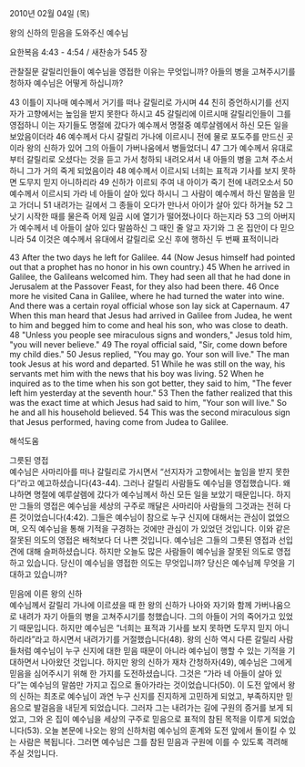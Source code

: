 2010년 02월 04일 (목)

왕의 신하의 믿음을 도와주신 예수님



요한복음 4:43 - 4:54 / 새찬송가 545 장


관찰질문
갈릴리인들이 예수님을 영접한 이유는 무엇입니까?
아들의 병을 고쳐주시기를 청하자 예수님은 어떻게 하십니까?

43 이틀이 지나매 예수께서 거기를 떠나 갈릴리로 가시며 44 친히 증언하시기를 선지자가 고향에서는 높임을 받지 못한다 하시고 45 갈릴리에 이르시매 갈릴리인들이 그를 영접하니 이는 자기들도 명절에 갔다가 예수께서 명절중 예루살렘에서 하신 모든 일을 보았음이더라 46 예수께서 다시 갈릴리 가나에 이르시니 전에 물로 포도주를 만드신 곳이라 왕의 신하가 있어 그의 아들이 가버나움에서 병들었더니 47 그가 예수께서 유대로부터 갈릴리로 오셨다는 것을 듣고 가서 청하되 내려오셔서 내 아들의 병을 고쳐 주소서 하니 그가 거의 죽게 되었음이라 48 예수께서 이르시되 너희는 표적과 기사를 보지 못하면 도무지 믿지 아니하리라 49 신하가 이르되 주여 내 아이가 죽기 전에 내려오소서 50 예수께서 이르시되 가라 네 아들이 살아 있다 하시니 그 사람이 예수께서 하신 말씀을 믿고 가더니 51 내려가는 길에서 그 종들이 오다가 만나서 아이가 살아 있다 하거늘 52 그 낫기 시작한 때를 물은즉 어제 일곱 시에 열기가 떨어졌나이다 하는지라 53 그의 아버지가 예수께서 네 아들이 살아 있다 말씀하신 그 때인 줄 알고 자기와 그 온 집안이 다 믿으니라 54 이것은 예수께서 유대에서 갈릴리로 오신 후에 행하신 두 번째 표적이니라 

43 After the two days he left for Galilee. 44 (Now Jesus himself had pointed out that a prophet has no honor in his own country.) 45 When he arrived in Galilee, the Galileans welcomed him. They had seen all that he had done in Jerusalem at the Passover Feast, for they also had been there. 46 Once more he visited Cana in Galilee, where he had turned the water into wine. And there was a certain royal official whose son lay sick at Capernaum. 47 When this man heard that Jesus had arrived in Galilee from Judea, he went to him and begged him to come and heal his son, who was close to death. 48 "Unless you people see miraculous signs and wonders," Jesus told him, "you will never believe." 49 The royal official said, "Sir, come down before my child dies." 50 Jesus replied, "You may go. Your son will live." The man took Jesus at his word and departed. 51 While he was still on the way, his servants met him with the news that his boy was living. 52 When he inquired as to the time when his son got better, they said to him, "The fever left him yesterday at the seventh hour." 53 Then the father realized that this was the exact time at which Jesus had said to him, "Your son will live." So he and all his household believed. 54 This was the second miraculous sign that Jesus performed, having come from Judea to Galilee.

해석도움





그릇된 영접  
예수님은 사마리아를 떠나 갈릴리로 가시면서 “선지자가 고향에서는 높임을 받지 못한다”라고 예고하셨습니다(43-44). 그러나 갈릴리 사람들도 예수님을 영접했습니다. 왜냐하면 명절에 예루살렘에 갔다가 예수님께서 하신 모든 일을 보았기 때문입니다. 하지만 그들의 영접은 예수님을 세상의 구주로 깨달은 사마리아 사람들의 그것과는 전혀 다른 것이었습니다(4:42). 그들은 예수님이 참으로 누구 신지에 대해서는 관심이 없었으며, 오직 예수님을 통해 기적을 구경하는 것에만 관심이 가 있었던 것입니다. 이와 같은 잘못된 의도의 영접은 배척보다 더 나쁜 것입니다. 예수님은 그들의 그릇된 영접과 선입견에 대해 슬퍼하셨습니다. 하지만 오늘도 많은 사람들이 예수님을 잘못된 의도로 영접하고 있습니다. 당신이 예수님을 영접한 의도는 무엇입니까? 당신은 예수님께 무엇을 기대하고 있습니까?

믿음에 이른 왕의 신하  
예수님께서 갈릴리 가나에 이르셨을 때 한 왕의 신하가 나아와 자기와 함께 가버나움으로 내려가 자기 아들의 병을 고쳐주시기를 청했습니다. 그의 아들이 거의 죽어가고 있었기 때문입니다. 하지만 예수님은 “너희는 표적과 기사를 보지 못하면 도무지 믿지 아니하리라”라고 하시면서 내려가기를 거절했습니다(48). 왕의 신하 역시 다른 갈릴리 사람들처럼 예수님이 누구 신지에 대한 믿음 때문이 아니라 예수님이 행할 수 있는 기적을 기대하면서 나아왔던 것입니다. 하지만 왕의 신하가 재차 간청하자(49), 예수님은 그에게 믿음을 심어주시기 위해 한 가지를 도전하셨습니다. 그것은  “가라 네 아들이 살아 있다”는 예수님의 말씀만 가지고 집으로 돌아가라는 것이었습니다(50). 이 도전 앞에서 왕의 신하는 최초로 예수님이 과연 누구 신지를 진지하게 고민하게 되었고, 부족하지만 믿음으로 발걸음을 내딛게 되었습니다. 그러자 그는 내려가는 길에 구원의 증거를 보게 되었고, 그와 온 집이 예수님을 세상의 구주로 믿음으로 표적의 참된 목적을 이루게 되었습니다(53). 오늘 본문에 나오는 왕의 신하처럼 예수님의 훈계와 도전 앞에서 돌이킬 수 있는 사람은 복됩니다. 그러면 예수님은 그를 참된 믿음과 구원에 이를 수 있도록 격려해 주실 것입니다.